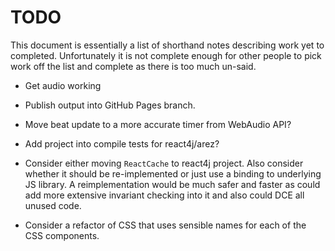 # TODO

This document is essentially a list of shorthand notes describing work yet to completed.
Unfortunately it is not complete enough for other people to pick work off the list and
complete as there is too much un-said.

* Get audio working

* Publish output into GitHub Pages branch.

* Move beat update to a more accurate timer from WebAudio API?

* Add project into compile tests for react4j/arez?

* Consider either moving `ReactCache` to react4j project. Also consider whether it should be re-implemented
  or just use a binding to underlying JS library. A reimplementation would be much safer and faster as could
  add more extensive invariant checking into it and also could DCE all unused code.

* Consider a refactor of CSS that uses sensible names for each of the CSS components.
